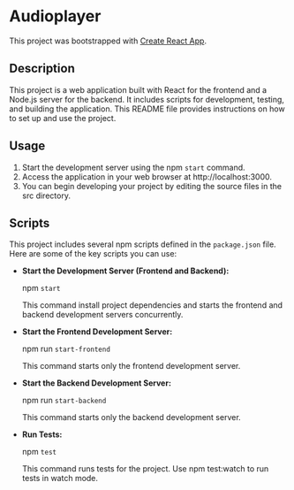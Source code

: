 # Audioplayer

This project was bootstrapped with [Create React App](https://github.com/facebook/create-react-app).

## Description

This project is a web application built with React for the frontend and a Node.js server for the backend. It includes scripts for development, testing, and building the application. This README file provides instructions on how to set up and use the project.

## Usage

  
1. Start the development server using the npm `start` command.
2. Access the application in your web browser at http://localhost:3000.
3. You can begin developing your project by editing the source files in the src directory.

## Scripts
This project includes several npm scripts defined in the `package.json` file. Here are some of the key scripts you can use:

* **Start the Development Server (Frontend and Backend):**

  npm `start` 

  This command install project dependencies and starts the frontend and backend development servers concurrently.

* **Start the Frontend Development Server:**

  npm run `start-frontend`

  This command starts only the frontend development server.

* **Start the Backend Development Server:**

  npm run `start-backend`

  This command starts only the backend development server.

* **Run Tests:**
  
  npm `test`

  This command runs tests for the project. Use npm test:watch to run tests in watch mode.

